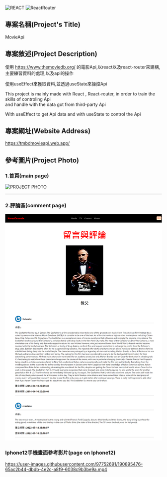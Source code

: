 ![REACT](https://img.shields.io/badge/-React%5E18.0.0-blue)
![ReactRouter](https://img.shields.io/badge/-React--router%5E6.3.0-ff69b4)


## 專案名稱(Project's Title)

MovieApi

## 專案敘述(Project Description)

使用 https://www.themoviedb.org/ 的電影Api,以react以及react-router來建構,主要練習資料的處理,以及api的操作<br/>

使用useEffect來獲取資料,並透過useState來操控Api</br>

This project is mainly made with React , React-router, in order to train the skills of controling Api<br/>  and handle with the data got from third-party Api <br/>

With useEffect to get Api data and with useState to control the Api 

## 專案網址(Website Address)

https://tmbdmovieapi.web.app/

## 參考圖片(Project Photo)


### 1.首頁(main page)

![PROJECT PHOTO](https://github.com/Razieldu/MovieApi/raw/main/projectPhoto/main.png)

---

### 2.評論區(comment page)

![PROJECT PHOTO](https://github.com/Razieldu/MovieApi/raw/main/projectPhoto/comment.png)


### Iphone12手機畫面參考影片(page on Iphone12)

https://user-images.githubusercontent.com/97752691/190895476-65ac2b44-dbdb-4e2c-a8f9-6038c9b3be9a.mp4

